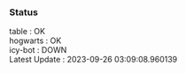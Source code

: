 ### Status


table : OK  
hogwarts : OK  
icy-bot : DOWN  
Latest Update : 2023-09-26 03:09:08.960139
